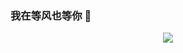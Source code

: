 <!--
**qfmx/qfmx** is a ✨ _special_ ✨ repository because its `README.md` (this file) appears on your GitHub profile.
-->
### 我在等风也等你 👋

<div align="center">
  <a href="https://josxy.cn/">
    <img src="https://github-readme-stats.vercel.app/api?username=qfmx&show_icons=true&hide_border=true" />
  </a>
</div>

<!--
**rainerosion/rainerosion** is a ✨ _special_ ✨ repository because its `README.md` (this file) appears on your GitHub profile.

Here are some ideas to get you started:

- 🔭 I’m currently working on ...
- 🌱 I’m currently learning ...
- 👯 I’m looking to collaborate on ...
- 🤔 I’m looking for help with ...
- 💬 Ask me about ...
- 📫 How to reach me: ...
- 😄 Pronouns: ...
- ⚡ Fun fact: ...
-->
